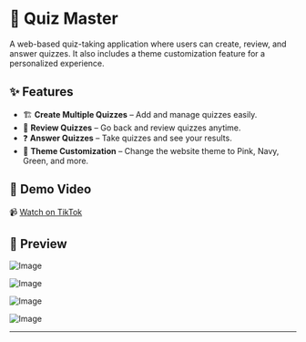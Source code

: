 # 📝 Quiz Master  

A web-based quiz-taking application where users can create, review, and answer quizzes. It also includes a theme customization feature for a personalized experience.  

## ✨ Features  

- 🏗 **Create Multiple Quizzes** – Add and manage quizzes easily.  
- 📖 **Review Quizzes** – Go back and review quizzes anytime.  
- ❓ **Answer Quizzes** – Take quizzes and see your results.  
- 🎨 **Theme Customization** – Change the website theme to Pink, Navy, Green, and more.  

## 🎥 Demo Video  
📹 [Watch on TikTok](https://www.tiktok.com/@krelq/video/7434151886229425416) 


## 📸 Preview  
![Image](https://github.com/user-attachments/assets/b9768704-23ca-45fe-9749-b645e17b9a60)

![Image](https://github.com/user-attachments/assets/3ca6e180-b409-44f2-a400-f064a3f376f6)

![Image](https://github.com/user-attachments/assets/d1e6d043-c5bd-49c8-86f2-eec810b98b70)

![Image](https://github.com/user-attachments/assets/38017fd7-d8b5-475f-9b72-998ed9078f9f)

---


